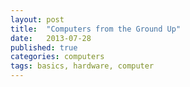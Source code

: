 ```yaml
---
layout: post
title:  "Computers from the Ground Up"
date:   2013-07-28
published: true 
categories: computers
tags: basics, hardware, computer
---
```


